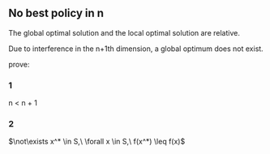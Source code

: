 
## No best policy in n

The global optimal solution and the local optimal solution are relative.

Due to interference in the n+1th dimension, a global optimum does not exist.

prove:

### 1

  n < n + 1

### 2

$\not\exists x^* \in S,\ \forall x \in S,\ f(x^*) \leq f(x)$
